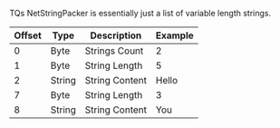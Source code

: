 TQs NetStringPacker is essentially just a list of variable length strings.

| Offset | Type | Description | Example |
| --- | --- | --- | --- |
| 0 | Byte | Strings Count | 2 |
| 1 | Byte | String Length | 5 |
| 2 | String | String Content | Hello |
| 7 | Byte | String Length | 3 |
| 8 | String | String Content | You |